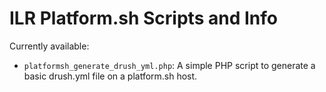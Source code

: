 # ILR Platform.sh Scripts and Info

Currently available:

- `platformsh_generate_drush_yml.php`: A simple PHP script to generate a basic drush.yml file on a platform.sh host.
